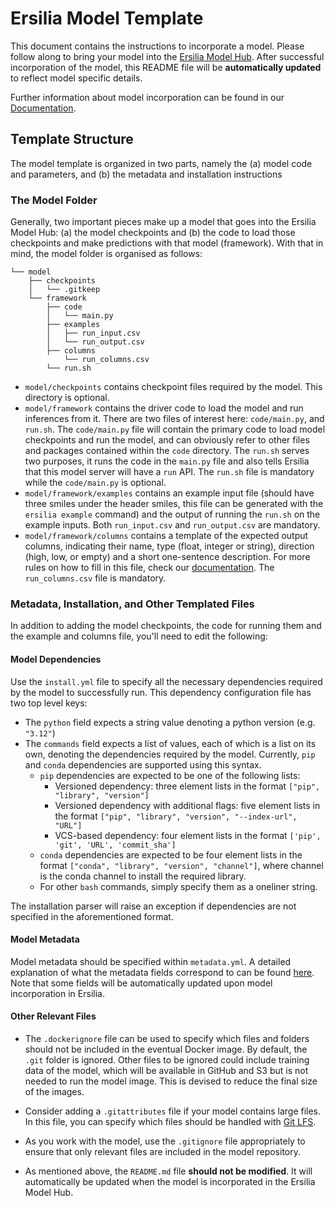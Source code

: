 # Ersilia Model Template

This document contains the instructions to incorporate a model. Please follow along to bring your model into the [Ersilia Model Hub](https://github.com/ersilia-os/ersilia). After successful incorporation of the model, this README file will be **automatically updated** to reflect model specific details.

Further information about model incorporation can be found in our [Documentation](https://ersilia.gitbook.io/ersilia-book/ersilia-model-hub/model-contribution/).

## Template Structure

The model template is organized in two parts, namely the (a) model code and parameters, and (b) the metadata and installation instructions

### The Model Folder

Generally, two important pieces make up a model that goes into the Ersilia Model Hub: (a) the model checkpoints and (b) the code to load those checkpoints and make predictions with that model (framework). With that in mind, the model folder is organised as follows:

```
└── model
    ├── checkpoints
    │   └── .gitkeep
    └── framework
        ├── code
        │   └── main.py
        ├── examples
        │   ├── run_input.csv
        │   └── run_output.csv
        ├── columns
            └── run_columns.csv
        └── run.sh
```
- `model/checkpoints` contains checkpoint files required by the model. This directory is optional.
- `model/framework` contains the driver code to load the model and run inferences from it. There are two files of interest here: `code/main.py`, and `run.sh`. The `code/main.py` file will contain the primary code to load model checkpoints and run the model, and can obviously refer to other files and packages contained within the `code` directory. The `run.sh` serves two purposes, it runs the code in the `main.py` file and also tells Ersilia that this model server will have a `run` API. The `run.sh` file is mandatory while the `code/main.py` is optional.
- `model/framework/examples` contains an example input file (should have three smiles under the header smiles, this file can be generated with the `ersilia example` command) and the output of running the `run.sh` on the example inputs. Both `run_input.csv` and `run_output.csv` are mandatory.
- `model/framework/columns` contains a template of the expected output columns, indicating their name, type (float, integer or string), direction (high, low, or empty) and a short one-sentence description. For more rules on how to fill in this file, check our [documentation](https://ersilia.gitbook.io/ersilia-book/ersilia-model-hub/model-contribution/model-template). The `run_columns.csv` file is mandatory.

### Metadata, Installation, and Other Templated Files

In addition to adding the model checkpoints, the code for running them and the example and columns file, you'll need to edit the following:

#### Model Dependencies

Use the `install.yml` file to specify all the necessary dependencies required by the model to successfully run. This dependency configuration file has two top level keys:

- The `python` field expects a string value denoting a python version (e.g. `"3.12"`)
- The `commands` field expects a list of values, each of which is a list on its own, denoting the dependencies required by the model. Currently, `pip` and `conda` dependencies are supported using this syntax. 
    - `pip` dependencies are expected to be one of the following lists:
        -  Versioned dependency: three element lists in the format `["pip", "library", "version"]`
        - Versioned dependency with additional flags: five element lists in the format `["pip", "library", "version", "--index-url", "URL"]`
        - VCS-based dependency: four element lists in the format `['pip', 'git', 'URL', 'commit_sha']`
    - `conda` dependencies are expected to be four element lists in the format `["conda", "library", "version", "channel"]`, where channel is the conda channel to install the required library.
    - For other `bash` commands, simply specify them as a oneliner string.

The installation parser will raise an exception if dependencies are not specified in the aforementioned format.

#### Model Metadata

Model metadata should be specified within `metadata.yml`. A detailed explanation of what the metadata fields correspond to can be found [here](https://ersilia.gitbook.io/ersilia-book/ersilia-model-hub/incorporate-models/model-template). Note that some fields will be automatically updated upon model incorporation in Ersilia.

#### Other Relevant Files

* The `.dockerignore` file can be used to specify which files and folders should not be included in the eventual Docker image. By default, the `.git` folder is ignored. Other files to be ignored could include training data of the model, which will be available in GitHub and S3 but is not needed to run the model image. This is devised to reduce the final size of the images.

* Consider adding a `.gitattributes` file if your model contains large files. In this file, you can specify which files should be handled with [Git LFS](https://git-lfs.com/).

* As you work with the model, use the `.gitignore` file appropriately to ensure that only relevant files are included in the model repository.

* As mentioned above, the `README.md` file **should not be modified**. It will automatically be updated when the model is incorporated in the Ersilia Model Hub.
